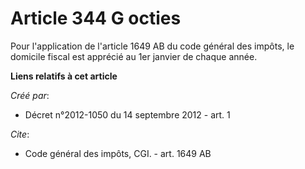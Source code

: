 # Article 344 G octies

Pour l'application de l'article 1649 AB du code général des impôts, le domicile fiscal est apprécié au 1er janvier de chaque
année.

**Liens relatifs à cet article**

_Créé par_:

  - Décret n°2012-1050 du 14 septembre 2012 - art. 1

_Cite_:

  - Code général des impôts, CGI. - art. 1649 AB
